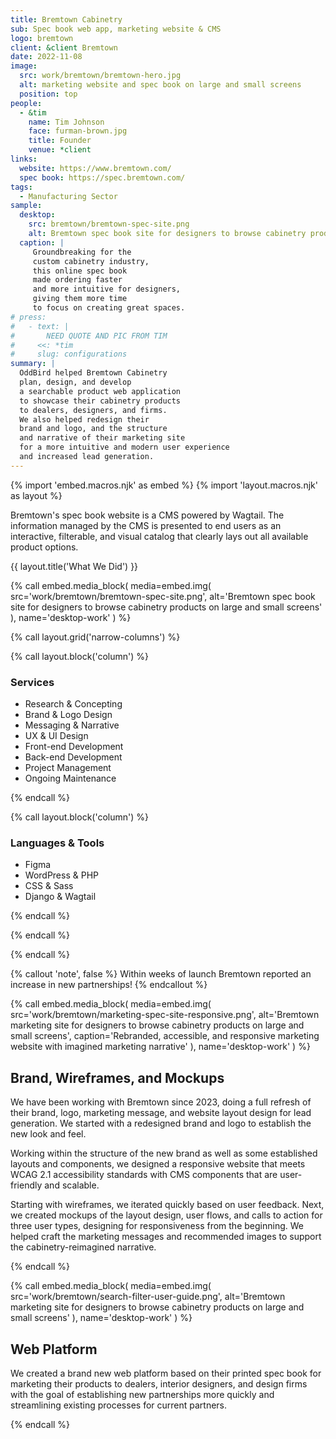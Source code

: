 ```yaml
---
title: Bremtown Cabinetry
sub: Spec book web app, marketing website & CMS
logo: bremtown
client: &client Bremtown
date: 2022-11-08
image:
  src: work/bremtown/bremtown-hero.jpg
  alt: marketing website and spec book on large and small screens
  position: top
people:
  - &tim
    name: Tim Johnson
    face: furman-brown.jpg
    title: Founder
    venue: *client
links:
  website: https://www.bremtown.com/
  spec book: https://spec.bremtown.com/
tags:
  - Manufacturing Sector
sample:
  desktop:
    src: bremtown/bremtown-spec-site.png
    alt: Bremtown spec book site for designers to browse cabinetry products on large and small screens
  caption: |
     Groundbreaking for the
     custom cabinetry industry,
     this online spec book
     made ordering faster
     and more intuitive for designers,
     giving them more time
     to focus on creating great spaces.
# press:
#   - text: |
#       NEED QUOTE AND PIC FROM TIM
#     <<: *tim
#     slug: configurations
summary: |
  OddBird helped Bremtown Cabinetry
  plan, design, and develop
  a searchable product web application
  to showcase their cabinetry products
  to dealers, designers, and firms.
  We also helped redesign their
  brand and logo, and the structure
  and narrative of their marketing site
  for a more intuitive and modern user experience
  and increased lead generation.
---
```


{% import 'embed.macros.njk' as embed %}
{% import 'layout.macros.njk' as layout %}

Bremtown's spec book website
is a CMS powered by Wagtail.
The information managed by the CMS
is presented to end users
as an interactive, filterable,
and visual catalog
that clearly lays out
all available product options.

{{ layout.title('What We Did') }}

{% call embed.media_block(
  media=embed.img(
    src='work/bremtown/bremtown-spec-site.png',
    alt='Bremtown spec book site for designers to browse cabinetry products on large and small screens'
  ),
  name='desktop-work'
) %}

{% call layout.grid('narrow-columns') %}

{% call layout.block('column') %}

### Services

- Research & Concepting
- Brand & Logo Design
- Messaging & Narrative
- UX & UI Design
- Front-end Development
- Back-end Development
- Project Management
- Ongoing Maintenance

{% endcall %}

{% call layout.block('column') %}

### Languages & Tools

- Figma
- WordPress & PHP
- CSS & Sass
- Django & Wagtail

{% endcall %}

{% endcall %}

{% endcall %}

{% callout 'note', false %}
Within weeks of launch
Bremtown reported an increase
in new partnerships!
{% endcallout %}

{% call embed.media_block(
  media=embed.img(
    src='work/bremtown/marketing-spec-site-responsive.png',
    alt='Bremtown marketing site for designers to browse cabinetry products on large and small screens',
    caption='Rebranded, accessible, and responsive marketing website with imagined marketing narrative'
  ),
  name='desktop-work'
) %}

## Brand, Wireframes, and Mockups

We have been working with Bremtown
since 2023,
doing a full refresh
of their brand, logo, marketing message,
and website layout design
for lead generation.
We started with a redesigned brand and logo
to establish the new look and feel.

Working within the structure
of the new brand
as well as some established layouts and components,
we designed a responsive website
that meets WCAG 2.1 accessibility standards
with CMS components
that are user-friendly and scalable.

Starting with wireframes,
we iterated quickly
based on user feedback.
Next, we created
mockups of the layout design,
user flows, and calls to action
for three user types,
designing for responsiveness
from the beginning.
We helped craft the marketing messages
and recommended images
to support the
cabinetry-reimagined narrative.

{% endcall %}

{% call embed.media_block(
  media=embed.img(
    src='work/bremtown/search-filter-user-guide.png',
    alt='Bremtown marketing site for designers to browse cabinetry products on large and small screens'
  ),
  name='desktop-work'
) %}

## Web Platform

We created a brand new web platform
based on their printed spec book
for marketing their products
to dealers, interior designers,
and design firms
with the goal of establishing
new partnerships more quickly
and streamlining existing processes
for current partners.

{% endcall %}
